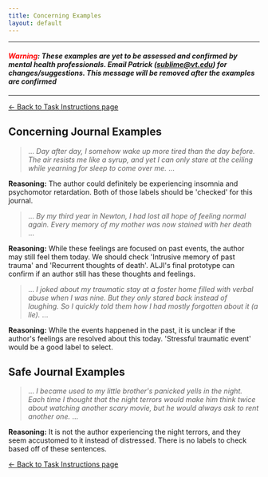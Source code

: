 ```yaml
---
title: Concerning Examples
layout: default
---
```


---
#### ***<span style="color:red">Warning</span>: These examples are yet to be assessed and confirmed by mental health professionals.  Email Patrick (sublime@vt.edu) for changes/suggestions.  This message will be removed after the examples are confirmed***
---

[<- Back to Task Instructions page](./labelHelperTask)

## Concerning Journal Examples 

> ... *Day after day, I somehow wake up more tired than the day before. The air resists me like a syrup, and yet I can only stare at the ceiling while yearning for sleep to come over me.* ...

**Reasoning:** The author could definitely be experiencing insomnia and psychomotor retardation.  Both of those labels should be 'checked' for this journal. 

> ... *By my third year in Newton, I had lost all hope of feeling normal again.  Every memory of my mother was now stained with her death* ...

**Reasoning:** While these feelings are focused on past events, the author may still feel them today.  We should check 'Intrusive memory of past trauma' and 'Recurrent thoughts of death'.  ALJI's final prototype can confirm if an author still has these thoughts and feelings.  

> ... *I joked about my traumatic stay at a foster home filled with verbal abuse when I was nine.  But they only stared back instead of laughing.  So I quickly told them how I had mostly forgotten about it (a lie).* ...

**Reasoning:** While the events happened in the past, it is unclear if the author's feelings are resolved about this today.  'Stressful traumatic event' would be a good label to select. 

## Safe Journal Examples

> ... *I became used to my little brother's panicked yells in the night.  Each time I thought that the night terrors would make him think twice about watching another scary movie, but he would always ask to rent another one.* ...

**Reasoning:** It is not the author experiencing the night terrors, and they seem accustomed to it instead of distressed.  There is no labels to check based off of these sentences. 

[<- Back to Task Instructions page](./labelHelperTask)

